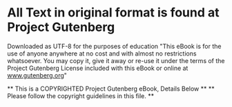 # All Text in original format is found at Project Gutenberg

Downloaded as UTF-8 for the purposes of education
"This eBook is for the use of anyone anywhere at no cost and with
almost no restrictions whatsoever.  You may copy it, give it away or
re-use it under the terms of the Project Gutenberg License included
with this eBook or online at www.gutenberg.org"

** This is a COPYRIGHTED Project Gutenberg eBook, Details Below **
**     Please follow the copyright guidelines in this file.     **
